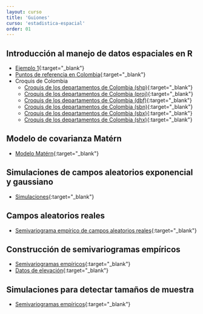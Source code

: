 ```yaml
---
layout: curso
title: 'Guiones'
curso: 'estadistica-espacial'
order: 01
---
```


## Introducción al manejo de datos espaciales en R

 - [Ejemplo 1](/estadistica-espacial/guiones/intro_espacial.html){:target="_blank"}
 - [Puntos de referencia en Colombia](./guiones/ciudades_de_colombia.xlsx){:target="_blank"}
 - Croquis de Colombia
   * [Croquis de los departamentos de Colombia (shp)](./guiones/COL_adm1.shp){:target="_blank"}
   * [Croquis de los departamentos de Colombia (proj)](./guiones/COL_adm1.prj){:target="_blank"}
   * [Croquis de los departamentos de Colombia (dbf)](./guiones/COL_adm1.dbf){:target="_blank"}
   * [Croquis de los departamentos de Colombia (sbn)](./guiones/COL_adm1.sbn){:target="_blank"}
   * [Croquis de los departamentos de Colombia (sbx)](./guiones/COL_adm1.sbx){:target="_blank"}
   * [Croquis de los departamentos de Colombia (shx)](./guiones/COL_adm1.shx){:target="_blank"}

## Modelo de covarianza Matérn

 - [Modelo Matérn](./guiones/modeloMatérn.html){:target="_blank"}
 
## Simulaciones de campos aleatorios exponencial y gaussiano

 - [Simulaciones](./guiones/simulaciones_exp_gauss.html){:target="_blank"}
 
## Campos aleatorios reales

 - [Semivariograma empírico de campos aleatorios reales](./guiones/campos_aleatorios_reales.html){:target="_blank"}
 
## Construcción de semivariogramas empíricos

 - [Semivariogramas empíricos](./guiones/elevacion2.html){:target="_blank"}
 - [Datos de elevación](./guiones/elevacion2.txt){:target="_blank"}

## Simulaciones para detectar tamaños de muestra

 - [Semivariogramas empíricos](./guiones/simulacionCamposAleatorios.html){:target="_blank"}
